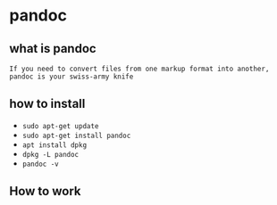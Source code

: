 # pandoc

## what is pandoc

`If you need to convert files from one markup format into another, pandoc is your swiss-army knife`

## how to install

- `sudo apt-get update`
- `sudo apt-get install pandoc`
- `apt install dpkg`
- `dpkg -L pandoc`
- `pandoc -v`

## How to work